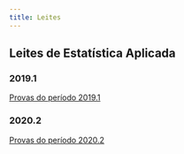 ```yaml
---
title: Leites
---
```


## Leites de Estatística Aplicada

### 2019.1
[Provas do período 2019.1](leites/20191/estagio1.md)

### 2020.2
[Provas do período 2020.2](leites/20202/estagios.md)


